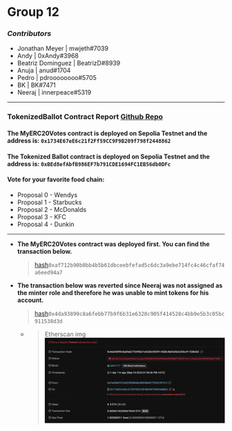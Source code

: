 # Group 12

### _Contributors_

- Jonathan Meyer | mwjeth#7039
- Andy | 0xAndy#3968
- Beatriz Dominguez | BeatrizD#8939
- Anuja | anud#1704
- Pedro | pdroooooooo#5705
- BK | BK#7471
- Neeraj | innerpeace#5319

---

### TokenizedBallot Contract Report [Github Repo](https://github.com/bdomingu/Encode-Week-Three-Project)

#### The MyERC20Votes contract is deployed on Sepolia Testnet and the address is: `0x1734E67eE6c21f2Ff59CC9F9B209f798f2448862`
#### The Tokenized Ballot contract is deployed on Sepolia Testnet and the address is: `0xBEd8efAbfB986EF7b791CDE1694FC1EB56db0DFc`

#### Vote for your favorite food chain:

- Proposal 0 - Wendys
- Proposal 1 - Starbucks
- Proposal 2 - McDonalds
- Proposal 3 - KFC
- Proposal 4 - Dunkin

---
- **The MyERC20Votes contract was deployed first. You can find the transaction below.**
  > [hash](https://sepolia.etherscan.io/tx/0xaf712b90b0bb4b5b61dbceebfefad5c6dc3a9ebe714fc4c46cfaf74a6eed94a7)`0xaf712b90b0bb4b5b61dbceebfefad5c6dc3a9ebe714fc4c46cfaf74a6eed94a7`
- **The transaction below was reverted since Neeraj was not assigned as the minter role and therefore he was unable to mint tokens for his account.**
  > [hash](https://sepolia.etherscan.io/tx/0x4da93899c8a6febb77b9f6b31e6328c905f414528c4bb9e5b3c05bc911538d3d)`0x4da93899c8a6febb77b9f6b31e6328c905f414528c4bb9e5b3c05bc911538d3d`
  - > Etherscan img ![revertMintEtherscan](./images/revertedMint.png)
